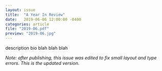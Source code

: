 ```yaml
---
layout: issue
title:  "A Year In Review"
date:   2019-06-06 12:00:00 -0400
categories: article
file: "2019-06.pdf"
preview: "2019-06.jpg"
---
```


description bio blah blah blah 

*Note: after publishing, this issue was edited to fix small layout and type errors. This is the updated version.*
